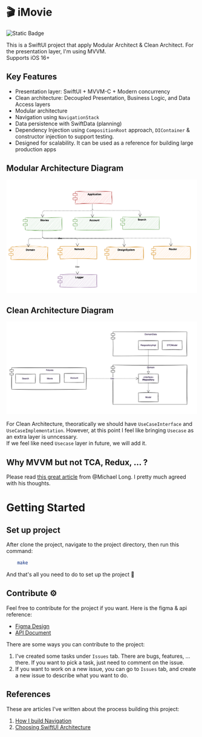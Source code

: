# 🎬 iMovie

![Static Badge](https://img.shields.io/badge/status-active-brightgreen)


This is a SwiftUI project that apply Modular Architect & Clean Architect. For the presentation layer, I'm using MVVM.   
Supports iOS 16+

## Key Features

- Presentation layer: SwiftUI + MVVM-C + Modern concurrency
- Clean architecture: Decoupled Presentation, Business Logic, and Data Access layers
- Modular architecture
- Navigation using `NavigationStack`
- Data persistence with SwiftData (planning)
- Dependency Injection using `CompositionRoot` approach, `DIContainer` & constructor injection to support testing.
- Designed for scalability. It can be used as a reference for building large production apps

## Modular Architecture Diagram

<img src=resources/modular_architect.png width=800/>

## Clean Architecture Diagram

<img src=resources/clean_architect.png width=800/>

For Clean Architecture, theoratically we should have `UseCaseInterface` and `UseCaseImplementation`. However, at this point I feel like bringing `Usecase` as an extra layer is unncessary.  
If we feel like need `Usecase` layer in future, we will add it.

## Why MVVM but not TCA, Redux, ... ?

Please read [this great article](https://betterprogramming.pub/swiftui-choosing-an-application-architecture-6ec9289f8e8f) from @Michael Long. I pretty much agreed with his thoughts.

# Getting Started

## Set up project

After clone the project, navigate to the project directory, then run this command:

```bash
    make
```

And that's all you need to do to set up the project 🚀

## Contribute ⚙️

Feel free to contribute for the project if you want. Here is the figma & api reference:

- [Figma Design](https://www.figma.com/file/rqjEdJecH0tr6uIyT72KXh/NAP001?type=design&node-id=6-9199&t=Ai7i6CXqzbqM468M-0)
- [API Document](https://developer.themoviedb.org/reference/intro/getting-started)

There are some ways you can contribute to the project:

1. I've created some tasks under `Issues` tab. There are bugs, features, ... there. If you want to pick a task, just need to comment on the issue.
2. If you want to work on a new issue, you can go to `Issues` tab, and create a new issue to describe what you want to do.

## References

These are articles I've written about the process building this project:

1. [How I build Navigation](https://medium.com/gitconnected/modular-navigation-in-swiftui-a-comprehensive-guide-5eeb8a511583)
2. [Choosing SwiftUI Architecture](https://betterprogramming.pub/swiftui-choosing-an-application-architecture-6ec9289f8e8f)
